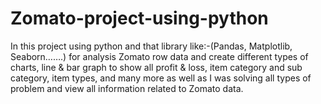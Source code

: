 # Zomato-project-using-python
In this project using python and that library like:-(Pandas, Matplotlib, Seaborn…….) for analysis Zomato row data and  create different types of charts, line &amp; bar graph to show all profit &amp; loss, item category and sub category, item types, and many more as  well as I was solving all types of problem and view all information related to Zomato data.
